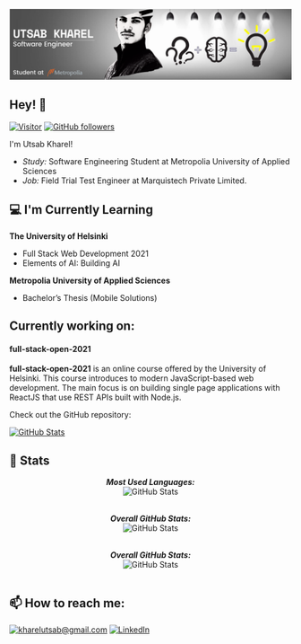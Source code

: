 ![Utsab Kharel Banner Image](./banner.png)
<!-- <h2 align='center'>Utsab Kharel</h2>
<p align='center'><b>A Software Engineering Student at Metropolia University of Applied Sciences</b></p> -->

<h2>Hey! 👋</h2>

[![Visitor](https://visitor-badge.laobi.icu/badge?page_id=utsabk.full-stack-open-2021)](https://github.com/utsabk) [![GitHub followers](https://img.shields.io/github/followers/utsabk.svg?style=social&label=Follow)](https://github.com/utsabk?tab=followers)

I'm Utsab Kharel! 
- <i>Study:</i> Software Engineering Student at Metropolia University of Applied Sciences 
- <i>Job:</i> Field Trial Test Engineer at Marquistech Private Limited.

<h2>💻 I'm Currently Learning</h2>

__The University of Helsinki__
- Full Stack Web Development 2021
- Elements of AI: Building AI

__Metropolia University of Applied Sciences__
- Bachelor’s Thesis (Mobile Solutions)

<h2>Currently working on:</h2>
<h4>full-stack-open-2021</h4>

__full-stack-open-2021__ is an online course offered by the University of Helsinki. This course introduces to modern JavaScript-based web development. The main focus is on building single page applications with ReactJS that use REST APIs built with Node.js.

Check out the GitHub repository:

<div>
  <p>
    <a href="https://github.com/utsabk/full-stack-open-2021">
      <img src="https://github-readme-stats.vercel.app/api/pin/?username=utsabk&repo=full-stack-open-2021&show_owner=True" alt="GitHub Stats" />
    </a>
  </p>
</div>

<h2>👀 Stats</h2>

<div>
  
  <p align="center">
  <b><em>Most Used Languages:</em></b> <br/>
    <img src="https://github-readme-stats.vercel.app/api/top-langs/?username=utsabk&layout=compact" alt="GitHub Stats" /> <br/><br/>
</p>

<p align="center">
  <b><em>Overall GitHub Stats:</em></b> <br/>
    <img src="https://github-readme-streak-stats.herokuapp.com/?user=utsabk" alt="GitHub Stats" /> <br/><br/>
</p>

<p align="center">
  <b><em>Overall GitHub Stats:</em></b> <br/>
    <img src="https://github-readme-stats.vercel.app/api?username=utsabk&theme=monokai&count_private=true&show_icons=true&hide=contribs" alt="GitHub Stats" /> <br/><br/>
</p>



</div>





<h2>📫 How to reach me:</h2>

<a href="mailto:kharelutsab@gmail.com">![kharelutsab@gmail.com](https://img.shields.io/badge/Gmail-D14836?style=for-the-badge&logo=gmail&logoColor=white)</a> <a href="https://www.linkedin.com/in/utsab-kharel-45b6a3193/">![LinkedIn](https://img.shields.io/badge/LinkedIn-0077B5?style=for-the-badge&logo=linkedin&logoColor=white)</a>
